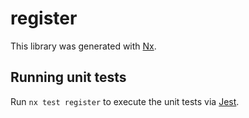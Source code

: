# register

This library was generated with [Nx](https://nx.dev).

## Running unit tests

Run `nx test register` to execute the unit tests via [Jest](https://jestjs.io).
